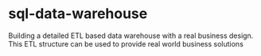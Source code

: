 # sql-data-warehouse
Building a detailed ETL based data warehouse with a real business design. This ETL structure can be used  to provide real world business solutions
